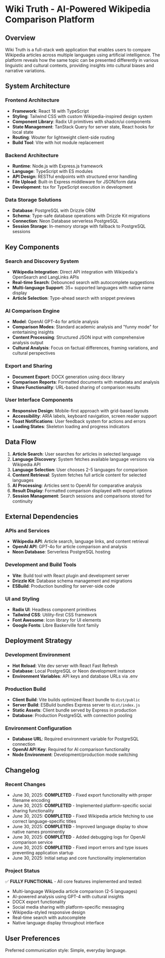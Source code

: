 # Wiki Truth - AI-Powered Wikipedia Comparison Platform

## Overview

Wiki Truth is a full-stack web application that enables users to compare Wikipedia articles across multiple languages using artificial intelligence. The platform reveals how the same topic can be presented differently in various linguistic and cultural contexts, providing insights into cultural biases and narrative variations.

## System Architecture

### Frontend Architecture
- **Framework**: React 18 with TypeScript
- **Styling**: Tailwind CSS with custom Wikipedia-inspired design system
- **Component Library**: Radix UI primitives with shadcn/ui components
- **State Management**: TanStack Query for server state, React hooks for local state
- **Routing**: Wouter for lightweight client-side routing
- **Build Tool**: Vite with hot module replacement

### Backend Architecture
- **Runtime**: Node.js with Express.js framework
- **Language**: TypeScript with ES modules
- **API Design**: RESTful endpoints with structured error handling
- **File Upload**: Built-in Express middleware for JSON/form data
- **Development**: tsx for TypeScript execution in development

### Data Storage Solutions
- **Database**: PostgreSQL with Drizzle ORM
- **Schema**: Type-safe database operations with Drizzle Kit migrations
- **Connection**: Neon Database serverless PostgreSQL
- **Session Storage**: In-memory storage with fallback to PostgreSQL sessions

## Key Components

### Search and Discovery System
- **Wikipedia Integration**: Direct API integration with Wikipedia's OpenSearch and LangLinks APIs
- **Real-time Search**: Debounced search with autocomplete suggestions
- **Multi-language Support**: 35+ supported languages with native name display
- **Article Selection**: Type-ahead search with snippet previews

### AI Comparison Engine
- **Model**: OpenAI GPT-4o for article analysis
- **Comparison Modes**: Standard academic analysis and "funny mode" for entertaining insights
- **Content Processing**: Structured JSON input with comprehensive analysis output
- **Cultural Analysis**: Focus on factual differences, framing variations, and cultural perspectives

### Export and Sharing
- **Document Export**: DOCX generation using docx library
- **Comparison Reports**: Formatted documents with metadata and analysis
- **Share Functionality**: URL-based sharing of comparison results

### User Interface Components
- **Responsive Design**: Mobile-first approach with grid-based layouts
- **Accessibility**: ARIA labels, keyboard navigation, screen reader support
- **Toast Notifications**: User feedback system for actions and errors
- **Loading States**: Skeleton loading and progress indicators

## Data Flow

1. **Article Search**: User searches for articles in selected language
2. **Language Discovery**: System fetches available language versions via Wikipedia API
3. **Language Selection**: User chooses 2-5 languages for comparison
4. **Content Retrieval**: System fetches full article content for selected languages
5. **AI Processing**: Articles sent to OpenAI for comparative analysis
6. **Result Display**: Formatted comparison displayed with export options
7. **Session Management**: Search sessions and comparisons stored for continuity

## External Dependencies

### APIs and Services
- **Wikipedia API**: Article search, language links, and content retrieval
- **OpenAI API**: GPT-4o for article comparison and analysis
- **Neon Database**: Serverless PostgreSQL hosting

### Development and Build Tools
- **Vite**: Build tool with React plugin and development server
- **Drizzle Kit**: Database schema management and migrations
- **ESBuild**: Production bundling for server-side code

### UI and Styling
- **Radix UI**: Headless component primitives
- **Tailwind CSS**: Utility-first CSS framework
- **Font Awesome**: Icon library for UI elements
- **Google Fonts**: Libre Baskerville font family

## Deployment Strategy

### Development Environment
- **Hot Reload**: Vite dev server with React Fast Refresh
- **Database**: Local PostgreSQL or Neon development instance
- **Environment Variables**: API keys and database URLs via .env

### Production Build
- **Client Build**: Vite builds optimized React bundle to `dist/public`
- **Server Build**: ESBuild bundles Express server to `dist/index.js`
- **Static Assets**: Client bundle served by Express in production
- **Database**: Production PostgreSQL with connection pooling

### Environment Configuration
- **Database URL**: Required environment variable for PostgreSQL connection
- **OpenAI API Key**: Required for AI comparison functionality
- **Node Environment**: Development/production mode switching

## Changelog

### Recent Changes
- June 30, 2025: **COMPLETED** - Fixed export functionality with proper filename encoding
- June 30, 2025: **COMPLETED** - Implemented platform-specific social sharing functionality  
- June 30, 2025: **COMPLETED** - Fixed Wikipedia article fetching to use correct language-specific titles
- June 30, 2025: **COMPLETED** - Improved language display to show native names prominently 
- June 30, 2025: **COMPLETED** - Added debugging logs for OpenAI comparison service
- June 30, 2025: **COMPLETED** - Fixed import errors and type issues preventing application startup
- June 30, 2025: Initial setup and core functionality implementation

### Project Status
✅ **FULLY FUNCTIONAL** - All core features implemented and tested:
- Multi-language Wikipedia article comparison (2-5 languages)
- AI-powered analysis using GPT-4 with cultural insights
- DOCX export functionality 
- Social media sharing with platform-specific messaging
- Wikipedia-styled responsive design
- Real-time search with autocomplete
- Native language display throughout interface

## User Preferences

Preferred communication style: Simple, everyday language.